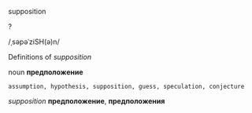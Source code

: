 supposition

?

/ˌsəpəˈziSH(ə)n/

Definitions of _supposition_

noun
**предположение**

    assumption, hypothesis, supposition, guess, speculation, conjecture

_supposition_
**предположение**, **предположения**